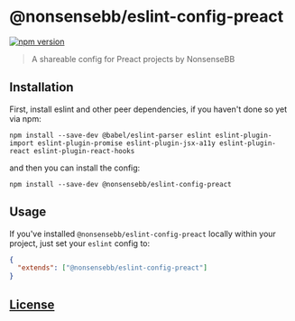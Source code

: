 # @nonsensebb/eslint-config-preact

[![npm version](https://badge.fury.io/js/%40nonsensebb%2Feslint-config-preact.svg)](https://badge.fury.io/js/%40nonsensebb%2Feslint-config-preact)

> A shareable config for Preact projects by NonsenseBB

## Installation

First, install eslint and other peer dependencies, if you haven't done so yet via npm:

```shell
npm install --save-dev @babel/eslint-parser eslint eslint-plugin-import eslint-plugin-promise eslint-plugin-jsx-a11y eslint-plugin-react eslint-plugin-react-hooks
```

and then you can install the config:

```shell
npm install --save-dev @nonsensebb/eslint-config-preact
```

## Usage

If you've installed `@nonsensebb/eslint-config-preact` locally within your project, just set your `eslint` config to:

```json
{
  "extends": ["@nonsensebb/eslint-config-preact"]
}
```

## [License](../../LICENSE)
